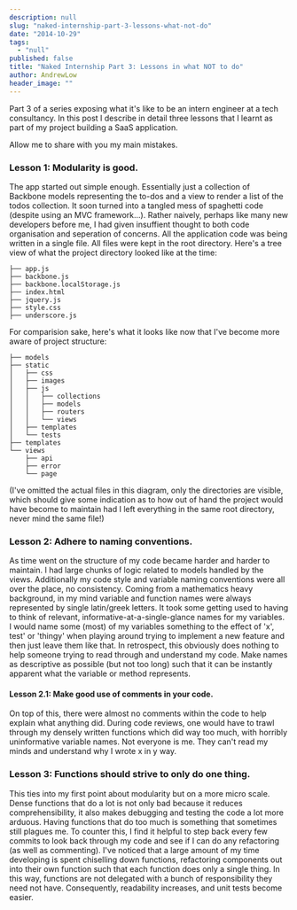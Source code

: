 ```yaml
---
description: null
slug: "naked-internship-part-3-lessons-what-not-do"
date: "2014-10-29"
tags: 
  - "null"
published: false
title: "Naked Internship Part 3: Lessons in what NOT to do"
author: AndrewLow
header_image: ""
---
```



Part 3 of a series exposing what it's like to be an intern engineer at a tech consultancy. In this post I describe in detail three lessons that I learnt as part of my project building a SaaS application.

Allow me to share with you my main mistakes.

### Lesson 1: Modularity is good.

The app started out simple enough. Essentially just a collection of Backbone models representing the to-dos and a view to render a list of the todos collection. It soon turned into a tangled mess of spaghetti code (despite using an MVC framework...). Rather naively, perhaps like many new developers before me, I had given insuffient thought to both code organisation and seperation of concerns. All the application code was being written in a single file. All files were kept in the root directory. Here's a tree view of what the project directory looked like at the time:

    ├── app.js
    ├── backbone.js
    ├── backbone.localStorage.js
    ├── index.html
    ├── jquery.js
    ├── style.css
    ├── underscore.js

For comparision sake, here's what it looks like now that I've become more aware of project structure:

    ├── models
    ├── static
    │   ├── css
    │   ├── images
    │   ├── js
    │   │   ├── collections
    │   │   ├── models
    │   │   ├── routers
    │   │   └── views
    │   ├── templates
    │   └── tests
    ├── templates
    └── views
        ├── api
        ├── error
        └── page

(I've omitted the actual files in this diagram, only the directories are visible, which should give some indication as to how out of hand the project would have become to maintain had I left everything in the same root directory, never mind the same file!)

### Lesson 2: Adhere to naming conventions.

As time went on the structure of my code became harder and harder to maintain. I had large chunks of logic related to models handled by the views. Additionally my code style and variable naming conventions were all over the place, no consistency. Coming from a mathematics heavy background, in my mind variable and function names were always represented by single latin/greek letters. It took some getting used to having to think of relevant, informative-at-a-single-glance names for my variables. I would name some (most) of my variables something to the effect of 'x', test' or 'thingy' when playing around trying to implement a new feature and then just leave them like that. In retrospect, this obviously does nothing to help someone trying to read through and understand my code. Make names as descriptive as possible (but not too long) such that it can be instantly apparent what the variable or method represents.

#### Lesson 2.1: Make good use of comments in your code.

On top of this, there were almost no comments within the code to help explain what anything did. During code reviews, one would have to trawl through my densely written functions which did way too much, with horribly uninformative variable names. Not everyone is me. They can't read my minds and understand why I wrote x in y way.

### Lesson 3: Functions should strive to only do one thing.

This ties into my first point about modularity but on a more micro scale. Dense functions that do a lot is not only bad because it reduces comprehensibility, it also makes debugging and testing the code a lot more arduous. Having functions that do too much is something that sometimes still plagues me. To counter this, I find it helpful to step back every few commits to look back through my code and see if I can do any refactoring (as well as commenting). I've noticed that a large amount of my time developing is spent chiselling down functions, refactoring components out into their own function such that each function does only a single thing. In this way, functions are not delegated with a bunch of responsibility they need not have. Consequently, readability increases, and unit tests become easier.
